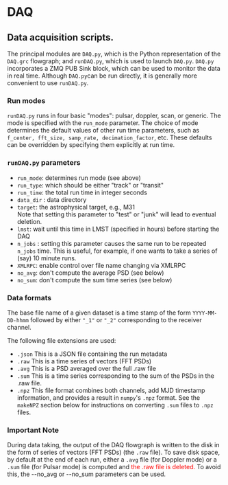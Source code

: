 # DAQ

## Data acquisition scripts.    
The principal modules are `DAQ.py`,
which is the Python representation of the `DAQ.grc` flowgraph;
and `runDAQ.py`, which is used to launch `DAQ.py`. `DAQ.py` incorporates
a ZMQ PUB Sink block, which can be used to monitor the data in real time. 
 Although `DAQ.py`can be run directly, it is generally more convenient to use
`runDAQ.py`.

### Run modes 
`runDAQ.py` runs in four basic "modes": pulsar, doppler, scan, or generic.
The mode is specified with the `run_mode` parameter.
The choice of mode determines the default values of other run time parameters,
such as `f_center, fft_size, samp_rate, decimation_factor`, etc.    These 
defaults can be overridden by specifying them explicitly at run time.

### `runDAQ.py` parameters 
- `run_mode`: determines run mode (see above)
- `run_type`: which should be either "track" or "transit"
- `run_time`: the total run time in integer seconds
- `data_dir` : data directory 
- `target`: the astrophysical target, e.g., M31  
  Note that setting this parameter to "test" or "junk" will lead to eventual deletion.
- `lmst`: wait until this time in LMST (specified in hours) before starting the DAQ
- `n_jobs` : setting this parameter causes the same run to be repeated `n_jobs` time.  This
is useful, for example, if one wants to take a series of (say) 10 minute runs. 
- `XMLRPC`: enable control over file name changing via XMLRPC
- `no_avg`: don't compute the average PSD (see below)
- `no_sum`: don't compute the sum time series (see below)

### Data formats

The base file name of a given dataset is a time stamp of the form `YYYY-MM-DD-hhmm` 
followed by either `"_1"` or `"_2"` corresponding to the receiver channel.

The following file extensions are used:

- `.json`  This is a JSON file containing the run metadata
- `.raw`   This is a time series of vectors (FFT PSDs)
- `.avg`   This is a PSD averaged over the full .raw file
- `.sum`   This is a time series corresponding to the sum of the PSDs in the .raw file.
- `.npz`   This file format combines both channels, add MJD timestamp information, and provides a result in `numpy`'s `.npz` format.   See the `makeNPZ` section below for instructions on converting `.sum` files to `.npz` files.


### Important Note ###
During data taking, the output of the DAQ flowgraph is written to the disk 
in the form of series of vectors (FFT PSDs) (the `.raw` file).  To save 
disk space, by default at the end of each run, either a `.avg` file (for Doppler mode) or
a `.sum` file (for Pulsar mode) is computed and <span style="color:red"> the .raw file is deleted. </span>
To avoid this, the --no_avg or --no_sum parameters can be used. 




